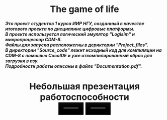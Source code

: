 <h1 align="center">The game of life</a>   <br>
<h5>
Это проект студентов 1 курса ИИР НГУ, созданный в качестве итогового проекта по дисциплине цифровые платформы. <br>
В проекте используется логический эмулятор "Logisim" и микропроцессор CDM-8. <br>
Файлы для запуска расположегны в дериктории "Project_files". <br>
В директории "Source_code" лежит исходный код для компиляции на CDM-8 с помошью CocoIDE и уже откомпилированный образ для загрузки в пзу. <br>
Подробности работы описаны в файле "Documentation.pdf". <br> </a>
<h1 align="center">Небольшая презентация работоспособности</a> <br>
<video height="40px" preload="auto" loop autoplay src="https://github.com/shaman1641q/The_game_of_life-cdm8-2023-22934/blob/main/Presentation/Logisim_main_iz_proekt2_2023-05-17_20-26-03_1.gif"></video>
<video height="40px" preload="auto" loop autoplay src="https://github.com/shaman1641q/The_game_of_life-cdm8-2023-22934/blob/main/Presentation\Logisim_main_iz_proekt2_2023-05-18_18-49-00.gif"></video>
